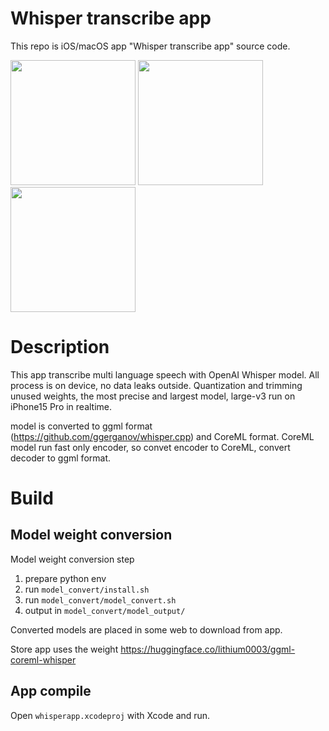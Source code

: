 # Whisper transcribe app
This repo is iOS/macOS app "Whisper transcribe app" source code.

<img src="https://github.com/lithium0003/whisperapp/assets/4783887/6cd31c5b-2921-4fd4-8ba0-4f678f1a2d78" width="200">
<img src="https://github.com/lithium0003/whisperapp/assets/4783887/92dd5c76-b608-4473-8710-2571d729825d" width="200">
<img src="https://github.com/lithium0003/whisperapp/assets/4783887/f60593e9-442e-49c2-8f1f-e884528b3b39" width="200">

# Description
This app transcribe multi language speech with OpenAI Whisper model.
All process is on device, no data leaks outside.
Quantization and trimming unused weights, the most precise and largest model, large-v3 run on iPhone15 Pro in realtime.

model is converted to ggml format (https://github.com/ggerganov/whisper.cpp) and CoreML format.
CoreML model run fast only encoder, so convet encoder to CoreML, convert decoder to ggml format.

# Build
## Model weight conversion
Model weight conversion step
1. prepare python env
2. run ```model_convert/install.sh```
3. run ```model_convert/model_convert.sh```
4. output in ```model_convert/model_output/```

Converted models are placed in some web to download from app.

Store app uses the weight https://huggingface.co/lithium0003/ggml-coreml-whisper

## App compile
Open ```whisperapp.xcodeproj``` with Xcode and run.
